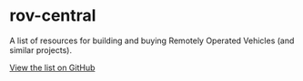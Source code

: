 # rov-central
A list of resources for building and buying Remotely Operated Vehicles (and similar projects).

[View the list on GitHub](https://github.com/beryllium/rov-central/blob/master/rov-resources/index.md)

